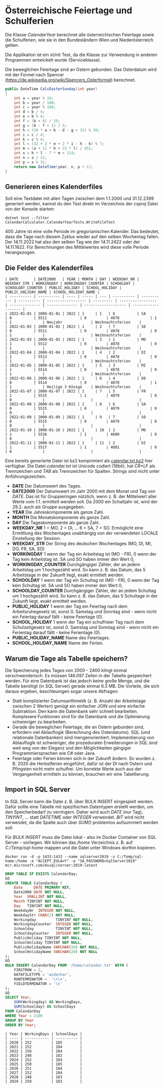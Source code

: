 # Österreichische Feiertage und Schulferien

Die Klasse *CalendarYear* berechnet alle österreichischen Feiertage sowie die Schulferien, wie
sie in den Bundesländern Wien und Niederösterreich gelten.

Die Applikation ist ein xUnit Test, da die Klasse zur Verwendung in anderen Programmen entwickelt
wurde (Serviceklasse).

Die beweglichen Feiertage sind an Ostern gebunden. Das Osterdatum wird mit der Formel nach
Spencer (https://de.wikipedia.org/wiki/Spencers_Osterformel) berechnet.

```c#
public DateTime CalcEasterSunday(int year)
{
    int a = year % 19;
    int b = year / 100;
    int c = year % 100;
    int d = b / 4;
    int e = b % 4;
    int f = (b + 8) / 25;
    int g = (b - f + 1) / 3;
    int h = (19 * a + b - d - g + 15) % 30;
    int i = c / 4;
    int k = c % 4;
    int l = (32 + 2 * e + 2 * i - h - k) % 7;
    int m = (a + 11 * h + 22 * l) / 451;
    int x = h + l - 7 * m + 114;
    int n = x / 31;
    int p = x % 31;
    return new DateTime(year, n, p + 1);
}
```

## Generieren eines Kalenderfiles

Soll eine Textdatei mit allen Tagen zwischen dem 1.1.2000 und 31.12.2399 generiert werden, kannst
du den Test direkt im Verzeichnis der *csproj* Datei von der Konsole starten:

```
dotnet test --filter CalendarCalculator.CalendarYearTests.WriteFileTest
```

400 Jahre ist eine volle Periode im gregorianischen Kalender. Das bedeutet, dass die Tage
nach diesem Zyklus wieder auf den selben Wochentag fallen. Der 14.11.2022 hat also den selben
Tag wie der 14.11.2422 oder der 14.11.1622. Für Berechnungen des Mittelwertes wird diese volle
Periode herangezogen.

## Die Felder des Kalenderfiles

```
| DATE       | DATE2000   | YEAR | MONTH | DAY | WEEKDAY_NR | WEEKDAY_STR | WORKINGDAY | WORKINGDAY_COUNTER | SCHOOLDAY | SCHOOLDAY_COUNTER | PUBLIC_HOLIDAY | SCHOOL_HOLIDAY | PUBLIC_HOLIDAY_NAME | SCHOOL_HOLIDAY_NAME |
| ---------- | ---------- | ---- | ----- | --- | ---------- | ----------- | ---------- | ------------------ | --------- | ----------------- | -------------- | -------------- | ------------------- | ------------------- |
| 2022-01-01 | 2000-01-01 | 2022 | 1     | 1   | 6          | SA          | 0          | 5511               | 0         | 4078              | 1              | 1              | Neujahr             | Weihnachtsferien    |
| 2022-01-02 | 2000-01-02 | 2022 | 1     | 2   | 7          | SO          | 0          | 5511               | 0         | 4078              | 0              | 1              |                     | Weihnachtsferien    |
| 2022-01-03 | 2000-01-03 | 2022 | 1     | 3   | 1          | MO          | 1          | 5512               | 0         | 4078              | 0              | 1              |                     | Weihnachtsferien    |
| 2022-01-04 | 2000-01-04 | 2022 | 1     | 4   | 2          | DI          | 1          | 5513               | 0         | 4078              | 0              | 1              |                     | Weihnachtsferien    |
| 2022-01-05 | 2000-01-05 | 2022 | 1     | 5   | 3          | MI          | 1          | 5514               | 0         | 4078              | 0              | 1              |                     | Weihnachtsferien    |
| 2022-01-06 | 2000-01-06 | 2022 | 1     | 6   | 4          | DO          | 0          | 5514               | 0         | 4078              | 1              | 1              | Heilige 3 Könige    | Weihnachtsferien    |
| 2022-01-07 | 2000-01-07 | 2022 | 1     | 7   | 5          | FR          | 1          | 5515               | 1         | 4079              | 0              | 0              |                     |                     |
| 2022-01-08 | 2000-01-08 | 2022 | 1     | 8   | 6          | SA          | 0          | 5515               | 0         | 4079              | 0              | 0              |                     |                     |
| 2022-01-09 | 2000-01-09 | 2022 | 1     | 9   | 7          | SO          | 0          | 5515               | 0         | 4079              | 0              | 0              |                     |                     |
| 2022-01-10 | 2000-01-10 | 2022 | 1     | 10  | 1          | MO          | 1          | 5516               | 1         | 4080              | 0              | 0              |                     |                     |
| 2022-01-11 | 2000-01-11 | 2022 | 1     | 11  | 2          | DI          | 1          | 5517               | 1         | 4081              | 0              | 0              |                     |                     |
```

Eine bereits generierte Datei ist bz2 komprimiert als [calendar.txt.bz2](calendar.txt.bz2)
hier verfügbar.
Die Datei *calendar.txt* ist Unicode codiert (16bit), hat *CR+LF* als Trennzeichen und *TAB* als
Trennzeichen für Spalten. Strings sind nicht unter Anführungszeichen.

- **DATE** Der Datumswert des Tages.
- **DATE2000** Der Datumswert im Jahr 2000 mit dem Monat und Tag von *DATE*. Das ist für
  Gruppieringen nützlich, wenn z. B. der Mittelwert aller Werte vom 1.1. ermittelt werden soll.
  Da 2000 ein Schaltjahr ist, wird der 29.2. auch als Gruppe ausgegeben.
- **YEAR** Die Jahreskomponente als ganze Zahl.
- **MONTH** Die Monatskomponente als ganze Zahl.
- **DAY** Die Tageskomponente als ganze Zahl.
- **WEEKDAY_NR** 1 = MO, 2 = DI, ... 6 = SA, 7 = SO. Ermöglicht eine Ermittlung des Wochentages
  unabhängig von der verwendeten LOCALE Einstellung der Session.
- **WEEKDAY_STR** Der String des deutschen Wochentages (MO, DI, MI, DO, FR, SA, SO)
- **WORKINGDAY** 1 wenn der Tag ein Arbeitstag ist (MO - FR), 0 wenn der Tag kein Arbeitstag ist.
  SA und SO haben immer den Wert 0,
- **WORKINGDAY_COUNTER** Durchgängiger Zähler, der an jedem Arbeitstag um 1 hochgezählt wird.
  So kann z. B. das Datum, das 5 Arbeitstage in der Zukunft liegt, exakt ermittelt werden.
- **SCHOOLDAY** 1 wenn der Tag ein Schultag ist (MO - FR), 0 wenn der Tag kein Schultag ist.
  SA und SO haben immer den Wert 0,
- **SCHOOLDAY_COUNTER** Durchgängiger Zähler, der an jedem Schultag um 1 hochgezählt wird.
  So kann z. B. das Datum, das 5 Schultage in der Zukunft liegt, exakt ermittelt werden.
- **PUBLIC_HOLIDAY** 1 wenn der Tag ein Feiertag nach dem Arbeitsruhegesetz ist, sonst 0. Samstag
  und Sonntag sind - wenn nicht ein Feiertag darauf fällt - keine Feiertage (0).
- **SCHOOL_HOLIDAY** 1 wenn der Tag ein schulfreier Tag nach dem Schulzeitgesetz ist, sonst 0. Samstag
  und Sonntag sind - wenn nicht ein Ferientag darauf fällt - keine Ferientage (0).
- **PUBLIC_HOLIDAY_NAME** Name des Feiertages.
- **SCHOOL_HOLIDAY_NAME** Name der Ferien.

## Warum die Tage als Tabelle speichern?

Die Speicherung jedes Tages von 2000 - 2400 klingt einmal verschwenderisch. Es müssen 146.097
Zeilen in der Tabelle gespeichert werden. Für eine Datenbank ist das jedoch keine große Menge,
und die Tabelle benötigt (in SQL Server) gerade einmal 6.3 MB. Die Vorteile, die sich daraus
ergeben, beschleunigen sogar unsere Abfragen:

- Statt komplizierter Datumsarithmetik (z. B. Anzahl der Arbeitstage zwischen 2 Werten) genügt
  ein einfacher JOIN und eine einfache Subtraktion. Den kann die Datenbank sehr schnell bearbeiten.
  Komplexere Funktionen sind für die Datenbank und die Optimierung schwieriger zu bearbeiten.
- Gerade die beweglichen Feiertage, die an Ostern gebunden sind, erfordern viel Ablauflogik
  (Berechnung des Osterdatums). SQL (und relationale Datenbanken) sind mengenorientiert.
  Implementierung von Ablauflogik ist schwieriger, die prozeduralen Erweiterungen in SQL sind weit
  weg von der Eleganz und den Möglichkeiten gängiger Programmiersprachen wie C# oder Java.
- Feiertage oder Ferien können sich in der Zukunft ändern. So wurden z. B. 2020 die Herbstferien
  eingeführt, dafür ist der DI nach Ostern und Pfingsten nicht mehr schulfrei. Um korrekte Werte
  auch aus der Vergangenheit ermitteln zu können, brauchen wir eine Tabellierung.

## Import in SQL Server

In SQL Server kann die Datei z. B. über BULK INSERT eingespielt werden. Dafür sollte eine Tabelle
mit spezifischen Datentypen erstellt werden, um den Speicherbedarf zu verringern. Daher wird auch
*DATE* (nur Tag), *TINYINT*, ... statt *DATETIME* oder *INTEGER* verwendet. *BIT* wird nicht
verwendet, da die Spalte auch über *SUM()* problemlos aufsummiert werden soll.

Für *BULK INSERT* muss die Datei lokal - also im Docker Container von SQL Server - vorliegen.
Wir können das */home* Verzeichnis z. B. auf *C:/Temp/sql-home* mappen und die Datei unter Windows
dorthin kopieren.

```
docker run -d -p 1433:1433 --name sqlserver2019 -v C:/Temp/sql-home:/home -e "ACCEPT_EULA=Y" -e "SA_PASSWORD=SqlServer2019" mcr.microsoft.com/mssql/server:2019-latest      
```

```sql
DROP TABLE IF EXISTS CalendarDay;
GO
CREATE TABLE CalendarDay (
    Date     DATE PRIMARY KEY,
    Date2000 DATE NOT NULL,
    Year  SMALLINT NOT NULL,
    Month TINYINT NOT NULL,
    Day   TINYINT NOT NULL,
    WeekdayNr  INTEGER NOT NULL,
    WeekdayStr CHAR(2) NOT NULL,
    Workingday         TINYINT NOT NULL,
    WorkingdayCounter  INTEGER NOT NULL,
    Schoolday          TINYINT NOT NULL,
    SchooldayCounter   INTEGER NOT NULL,
    PublicHoliday TINYINT NOT NULL,
    SchoolHoliday TINYINT NOT NULL,
    PublicHolidayName VARCHAR(20) NOT NULL,
    SchoolHolidayName VARCHAR(20) NOT NULL
);
GO
BULK INSERT CalendarDay FROM '/home/calendar.txt' WITH (    
    FIRSTROW = 2,
    DATAFILETYPE = 'widechar',
    ROWTERMINATOR =  '\r\n',
    FIELDTERMINATOR = '\t'
);    
GO
SELECT Year,
    SUM(Workingday) AS WorkingDays,
    SUM(Schoolday) AS SchoolDays
FROM CalendarDay
WHERE Year < 2100
GROUP BY Year
ORDER BY Year;
```

```
| Year | WorkingDays | SchoolDays |
| ---- | ----------- | ---------- |
| 2020 | 252         | 185        |
| 2021 | 252         | 184        |
| 2022 | 250         | 184        |
| 2023 | 248         | 182        |
| 2024 | 252         | 184        |
| 2025 | 250         | 185        |
| 2026 | 251         | 184        |
| 2027 | 252         | 184        |
| 2028 | 248         | 183        |
| 2029 | 250         | 183        |
```
